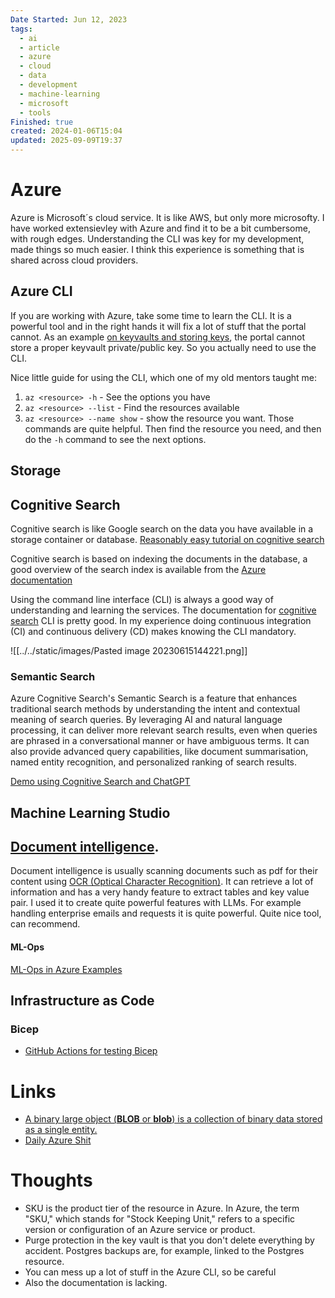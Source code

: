 ```yaml
---
Date Started: Jun 12, 2023
tags:
  - ai
  - article
  - azure
  - cloud
  - data
  - development
  - machine-learning
  - microsoft
  - tools
Finished: true
created: 2024-01-06T15:04
updated: 2025-09-09T19:37
---
```

# Azure
Azure is Microsoft´s cloud service. It is like AWS, but only more microsofty. I have worked extensievley with Azure and find it to be a bit cumbersome, with rough edges. Understanding the CLI was key for my development, made things so much easier.  I think this experience is something that is shared across cloud providers. 



## Azure CLI
If you are working with Azure, take some time to learn the CLI. It is a powerful tool and in the right hands it will fix a lot of stuff that the portal cannot. 
As an example [on keyvaults and storing keys](https://learn.microsoft.com/en-us/answers/questions/1397054/ingest-or-store-private-key-in-azure-key-vault), the portal cannot store a proper keyvault private/public key. So you actually need to use the CLI. 

Nice little guide for using the CLI, which one of my old mentors taught me: 
1. ```az <resource> -h``` - See the options you have
2. ```az <resource> --list``` - Find the resources available
3. ```az <resource> --name show``` - show the resource you want.
Those commands are quite helpful. Then find the resource you need, and then do the ```-h``` command to see the next options. 


## Storage 

## Cognitive Search
Cognitive search is like Google search on the data you have available in a storage container or database. 
[Reasonably easy tutorial on cognitive search](https://learn.microsoft.com/en-us/azure/search/cognitive-search-quickstart-blob)

Cognitive search is based on indexing the documents in the database, a good overview of the search index is available from the [Azure documentation](https://learn.microsoft.com/en-us/azure/search/search-what-is-an-index)

Using the command line interface (CLI) is always a good way of understanding and learning the services.  The documentation for [cognitive search](https://learn.microsoft.com/en-us/azure/search/search-manage-azure-cli) CLI is pretty good. In my experience doing continuous integration (CI) and continuous delivery (CD) makes knowing the CLI mandatory. 

![[../../static/images/Pasted image 20230615144221.png]]
### Semantic Search
Azure Cognitive Search's Semantic Search is a feature that enhances traditional search methods by understanding the intent and contextual meaning of search queries. By leveraging AI and natural language processing, it can deliver more relevant search results, even when queries are phrased in a conversational manner or have ambiguous terms. It can also provide advanced query capabilities, like document summarisation, named entity recognition, and personalized ranking of search results.

[Demo using Cognitive Search and ChatGPT](https://github.com/Azure-Samples/azure-search-openai-demo/blob/main/README.md)


## Machine Learning Studio

## [Document intelligence](https://learn.microsoft.com/en-us/azure/ai-services/document-intelligence/concept-read?view=doc-intel-4.0.0). 

Document intelligence is usually scanning documents such as pdf for their content using [OCR (Optical Character Recognition)](https://en.wikipedia.org/wiki/Optical_character_recognition).  It can retrieve a lot of information and has a very handy feature to extract tables and key value pair. I used it to create quite powerful features with LLMs. For example handling enterprise emails and requests it is quite powerful. 
Quite nice tool, can recommend. 
#### ML-Ops
[ML-Ops in Azure Examples](https://github.com/microsoft/MLOps)



## Infrastructure as Code 

### Bicep
- [GitHub Actions for testing Bicep](https://github.com/Azure-Samples/bicep-github-actions)

# Links
- [A binary large object (**BLOB** or **blob**) is a collection of binary data stored as a single entity.](https://en.wikipedia.org/wiki/Binary_large_object)
- [Daily Azure Shit](https://mastodon.social/@azureshit)

# Thoughts 
- SKU is the product tier of the resource in Azure. In Azure, the term "SKU," which stands for "Stock Keeping Unit," refers to a specific version or configuration of an Azure service or product. 
- Purge protection in the key vault is that you don't delete everything by accident. Postgres backups are, for example, linked to the Postgres resource. 
- You can mess up a lot of stuff in the Azure CLI, so be careful
- Also the documentation is lacking. 


